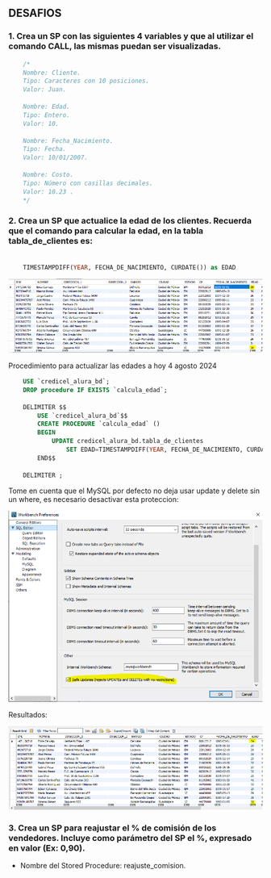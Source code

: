 ## DESAFIOS

### 1. Crea un SP con las siguientes 4 variables y que al utilizar el comando CALL, las mismas puedan ser visualizadas.

```sql
    /*
    Nombre: Cliente. 
    Tipo: Caracteres con 10 posiciones. 
    Valor: Juan.

    Nombre: Edad. 
    Tipo: Entero. 
    Valor: 10.

    Nombre: Fecha_Nacimiento. 
    Tipo: Fecha. 
    Valor: 10/01/2007.

    Nombre: Costo. 
    Tipo: Número con casillas decimales. 
    Valor: 10.23 .
    */

```


### 2. Crea un SP que actualice la edad de los clientes. Recuerda que el comando para calcular la edad, en la tabla tabla_de_clientes es:

```sql

    TIMESTAMPDIFF(YEAR, FECHA_DE_NACIMIENTO, CURDATE()) as EDAD
```

![Edades en BD](/imagenes/desafios/edades_bd.png)


Procedimiento para actualizar las edades a hoy 4 agosto 2024

```sql
    USE `credicel_alura_bd`;
    DROP procedure IF EXISTS `calcula_edad`;

    DELIMITER $$
        USE `credicel_alura_bd`$$
        CREATE PROCEDURE `calcula_edad` ()
        BEGIN
            UPDATE credicel_alura_bd.tabla_de_clientes
                SET EDAD=TIMESTAMPDIFF(YEAR, FECHA_DE_NACIMIENTO, CURDATE());
        END$$

    DELIMITER ;
```

Tome en cuenta que el MySQL por defecto no deja usar update y delete sin un where, es necesario desactivar esta proteccion:

![Desactivar Safe Mode](/imagenes/desafios/desactivar_safe_mode.png)

Resultados:

![Resultados Edad](/imagenes/desafios/resultados_edad.png)


### 3. Crea un SP para reajustar el % de comisión de los vendedores. Incluye como parámetro del SP el %, expresado en valor (Ex: 0,90).

- Nombre del Stored Procedure: reajuste_comision.